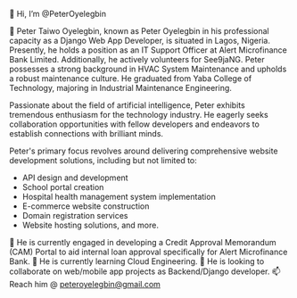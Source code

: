 👋 Hi, I’m @PeterOyelegbin


👀 Peter Taiwo Oyelegbin, known as Peter Oyelegbin in his professional capacity as a Django Web App Developer, is situated in Lagos, Nigeria. Presently, he holds a position as an IT Support Officer at Alert Microfinance Bank Limited. Additionally, he actively volunteers for See9jaNG. Peter possesses a strong background in HVAC System Maintenance and upholds a robust maintenance culture. He graduated from Yaba College of Technology, majoring in Industrial Maintenance Engineering.

Passionate about the field of artificial intelligence, Peter exhibits tremendous enthusiasm for the technology industry. He eagerly seeks collaboration opportunities with fellow developers and endeavors to establish connections with brilliant minds.

Peter's primary focus revolves around delivering comprehensive website development solutions, including but not limited to:
- API design and development
- School portal creation
- Hospital health management system implementation
- E-commerce website construction
- Domain registration services
- Website hosting solutions, and more.


🔭 He is currently engaged in developing a Credit Approval Memorandum (CAM) Portal to aid internal loan approval specifically for Alert Microfinance Bank.
🌱 He is currently learning Cloud Engineering.
💞️ He is looking to collaborate on web/mobile app projects as Backend/Django developer.
📫 Reach him @ peteroyelegbin@gmail.com

<!---
PeterOyelegbin/PeterOyelegbin is a ✨ special ✨ repository because its `README.md` (this file) appears on your GitHub profile.
You can click the Preview link to take a look at your changes.
--->
